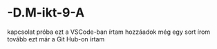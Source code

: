 # -D.M-ikt-9-A
kapcsolat próba 
ezt a VSCode-ban írtam
hozzáadok még egy sort
írom tovább
ezt már a Git Hub-on írtam
